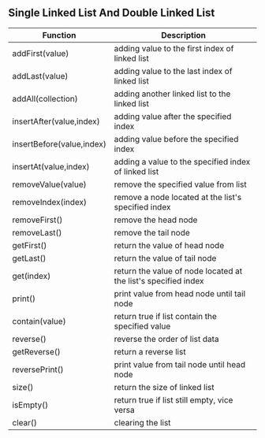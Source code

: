 ## Single Linked List And Double Linked List ##  

Function | Description                                 
---------|------------
addFirst(value) | adding value to the first index of linked list
addLast(value) | adding value to the last index of linked list
addAll(collection) | adding another linked list to the linked list
insertAfter(value,index) | adding value after the specified index
insertBefore(value,index) | adding value before the specified index
insertAt(value,index) | adding a value to the specified index of linked list
removeValue(value) | remove the specified value from list
removeIndex(index) | remove a node located at the list's specified index
removeFirst() | remove the head node
removeLast() | remove the tail node
getFirst() | return the value of head node
getLast() | return the value of tail node
get(index) | return the value of node located at the list's specified index
print() | print value from head node until tail node
contain(value) | return true if list contain the specified value
reverse() | reverse the order of list data
getReverse() | return a reverse list
reversePrint() | print value from tail node until head node
size() | return the size of linked list
isEmpty() | return true if list still empty, vice versa
clear() | clearing the list
